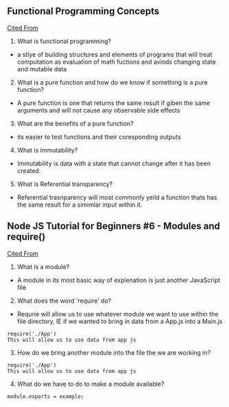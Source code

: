 ## Functional Programming Concepts
[Cited From](https://medium.com/the-renaissance-developer/concepts-of-functional-programming-in-javascript-6bc84220d2aa)

1. What is functional programming?
- a stlye of building structures and elements of programs that will treat computation as evaluation of math fuctions and aviods changing state and mutable data

2. What is a pure function and how do we know if something is a pure function?
- A pure function is one that returns the same result if giben the same arguments and will not cause any observable side effects

3. What are the benefits of a pure function?
- its easier to test functions and their coresponding outputs

4. What is immutability?
- Immutability is data with a state that cannot change after it has been created.

5. What is Referential transparency?
- Referential trasnparency will most commonly yeild a function thats has the same result for a simimlar input within it.


## Node JS Tutorial for Beginners #6 - Modules and require()
[Cited From](https://www.youtube.com/watch?v=xHLd36QoS4k)

1. What is a module?
- A module in its most basic way of explenation is just another JavaScript file

2. What does the word ‘require’ do?
- Requrie will allow us to use whatever module we want to use within the file directory, IE if we wanted to bring in data from a App.js into a Main.js
```
require('./App')
This will allow us to use data from app js
```

3. How do we bring another module into the file the we are working in?
 ```
require('./App')
This will allow us to use data from app js
```

4. What do we have to do to make a module available?
```
module.exports = example;
```
